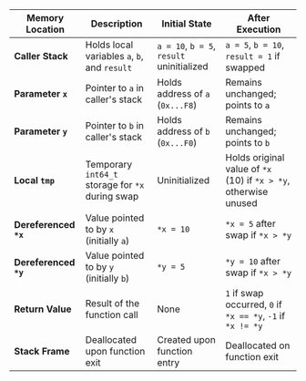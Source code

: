 | Memory Location   | Description                           | Initial State                          | After Execution |
|-------------------|---------------------------------------|----------------------------------------|-----------------|
| **Caller Stack**  | Holds local variables `a`, `b`, and `result` | `a = 10`, `b = 5`, `result` uninitialized | `a = 5`, `b = 10`, `result = 1` if swapped |
| **Parameter `x`** | Pointer to `a` in caller's stack     | Holds address of `a` (`0x...F8`)       | Remains unchanged; points to `a` |
| **Parameter `y`** | Pointer to `b` in caller's stack     | Holds address of `b` (`0x...F0`)       | Remains unchanged; points to `b` |
| **Local `tmp`**   | Temporary `int64_t` storage for `*x` during swap | Uninitialized                        | Holds original value of `*x` (10) if `*x > *y`, otherwise unused |
| **Dereferenced `*x`** | Value pointed to by `x` (initially `a`) | `*x = 10`                             | `*x = 5` after swap if `*x > *y` |
| **Dereferenced `*y`** | Value pointed to by `y` (initially `b`) | `*y = 5`                              | `*y = 10` after swap if `*x > *y` |
| **Return Value**  | Result of the function call          | None                                   | `1` if swap occurred, `0` if `*x == *y`, `-1` if `*x != *y` |
| **Stack Frame**   | Deallocated upon function exit       | Created upon function entry            | Deallocated on function exit      |

